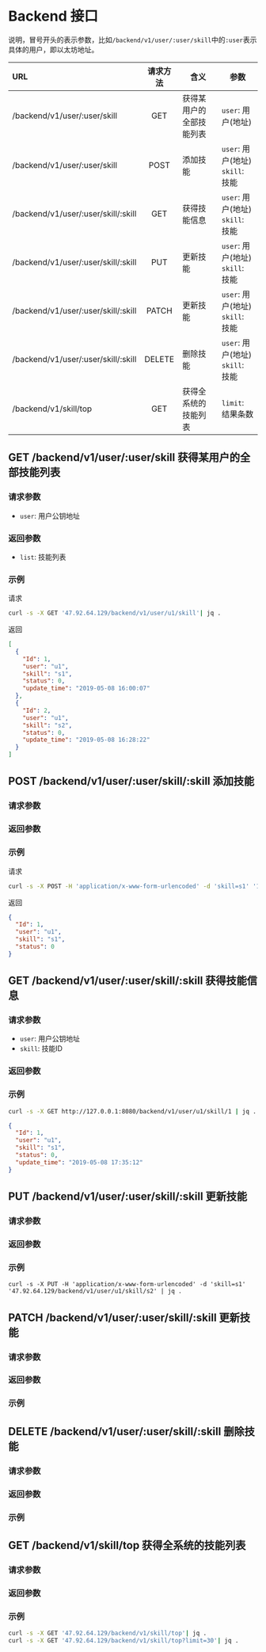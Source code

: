 # Backend 接口

说明，冒号开头的表示参数，比如`/backend/v1/user/:user/skill`中的`:user`表示具体的用户，即以太坊地址。

URL|请求方法|含义|参数
|:---|:---:|---|---|
/backend/v1/user/:user/skill | GET  | 获得某用户的全部技能列表 |`user`: 用户(地址)|
/backend/v1/user/:user/skill | POST | 添加技能               |`user`: 用户(地址)<br>`skill`: 技能
/backend/v1/user/:user/skill/:skill|GET|获得技能信息|`user`: 用户(地址)<br>`skill`: 技能
/backend/v1/user/:user/skill/:skill|PUT|更新技能|`user`: 用户(地址)<br>`skill`: 技能
/backend/v1/user/:user/skill/:skill|PATCH|更新技能|`user`: 用户(地址)<br>`skill`: 技能
/backend/v1/user/:user/skill/:skill|DELETE|删除技能|`user`: 用户(地址)<br>`skill`: 技能
/backend/v1/skill/top|GET|获得全系统的技能列表|`limit`: 结果条数

## GET /backend/v1/user/:user/skill 获得某用户的全部技能列表

### 请求参数

- `user`: 用户公钥地址

### 返回参数

- `list`: 技能列表

### 示例

请求
```bash
curl -s -X GET '47.92.64.129/backend/v1/user/u1/skill'| jq .
```
返回
```json
[
  {
    "Id": 1,
    "user": "u1",
    "skill": "s1",
    "status": 0,
    "update_time": "2019-05-08 16:00:07"
  },
  {
    "Id": 2,
    "user": "u1",
    "skill": "s2",
    "status": 0,
    "update_time": "2019-05-08 16:28:22"
  }
]
```
## POST /backend/v1/user/:user/skill/:skill 添加技能

### 请求参数

### 返回参数

### 示例
请求
```bash
curl -s -X POST -H 'application/x-www-form-urlencoded' -d 'skill=s1' '127.0.0.1:8080/backend/v1/user/u1/skill' | jq .
```
返回
```json
{
  "Id": 1,
  "user": "u1",
  "skill": "s1",
  "status": 0
}
```
## GET /backend/v1/user/:user/skill/:skill 获得技能信息

### 请求参数

- `user`: 用户公钥地址
- `skill`: 技能ID
### 返回参数

### 示例
```bash
curl -s -X GET http://127.0.0.1:8080/backend/v1/user/u1/skill/1 | jq .
```

```json
{
  "Id": 1,
  "user": "u1",
  "skill": "s1",
  "status": 0,
  "update_time": "2019-05-08 17:35:12"
}
```

## PUT /backend/v1/user/:user/skill/:skill 更新技能

### 请求参数

### 返回参数

### 示例
```
curl -s -X PUT -H 'application/x-www-form-urlencoded' -d 'skill=s1' '47.92.64.129/backend/v1/user/u1/skill/s2' | jq .
```

## PATCH /backend/v1/user/:user/skill/:skill 更新技能

### 请求参数

### 返回参数

### 示例

## DELETE /backend/v1/user/:user/skill/:skill 删除技能

### 请求参数

### 返回参数

### 示例

## GET /backend/v1/skill/top 获得全系统的技能列表

### 请求参数

### 返回参数

### 示例

```bash
curl -s -X GET '47.92.64.129/backend/v1/skill/top'| jq .
curl -s -X GET '47.92.64.129/backend/v1/skill/top?limit=30'| jq .
```